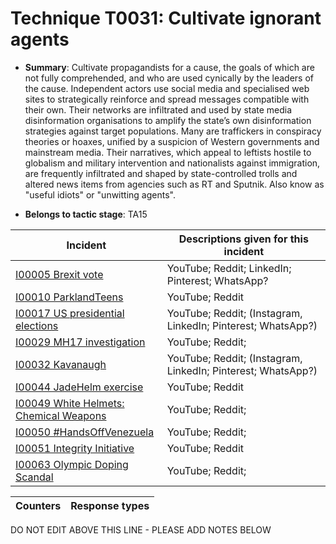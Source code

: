# Technique T0031: Cultivate ignorant agents

* **Summary**: Cultivate propagandists for a cause, the goals of which are not fully comprehended, and who are used cynically by the leaders of the cause. Independent actors use social media and specialised web sites to strategically reinforce and spread messages compatible with their own. Their networks are infiltrated and used by state media disinformation organisations to amplify the state’s own disinformation strategies against target populations. Many are traffickers in conspiracy theories or hoaxes, unified by a suspicion of Western governments and mainstream media. Their narratives, which appeal to leftists hostile to globalism and military intervention and nationalists against immigration, are frequently infiltrated and shaped by state-controlled trolls and altered news items from agencies such as RT and Sputnik. Also know as "useful idiots" or "unwitting agents".

* **Belongs to tactic stage**: TA15


| Incident | Descriptions given for this incident |
| -------- | -------------------- |
| [I00005 Brexit vote](../generated_pages/incidents/I00005.md) | YouTube; Reddit; LinkedIn; Pinterest; WhatsApp? |
| [I00010 ParklandTeens](../generated_pages/incidents/I00010.md) | YouTube; Reddit |
| [I00017 US presidential elections](../generated_pages/incidents/I00017.md) | YouTube; Reddit; (Instagram, LinkedIn; Pinterest; WhatsApp?) |
| [I00029 MH17 investigation](../generated_pages/incidents/I00029.md) | YouTube; Reddit;  |
| [I00032 Kavanaugh](../generated_pages/incidents/I00032.md) | YouTube; Reddit; (Instagram, LinkedIn; Pinterest; WhatsApp?) |
| [I00044 JadeHelm exercise](../generated_pages/incidents/I00044.md) | YouTube; Reddit |
| [I00049 White Helmets: Chemical Weapons](../generated_pages/incidents/I00049.md) | YouTube; Reddit;  |
| [I00050 #HandsOffVenezuela](../generated_pages/incidents/I00050.md) | YouTube; Reddit;  |
| [I00051 Integrity Initiative](../generated_pages/incidents/I00051.md) | YouTube; Reddit |
| [I00063 Olympic Doping Scandal](../generated_pages/incidents/I00063.md) | YouTube; Reddit;  |



| Counters | Response types |
| -------- | -------------- |


DO NOT EDIT ABOVE THIS LINE - PLEASE ADD NOTES BELOW